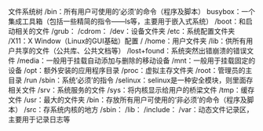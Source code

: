 文件系统树
/bin：所有用户可使用的‘必须’的命令（程序及脚本）
  busybox：一个集成工具箱（包括一些精简的指令——ls等，主要用于嵌入式系统）
/boot：和启动相关的文件
	/grub：
/cdrom：
/dev：设备文件夹
/etc：系统配置文件夹
	/X11：X Window（Linux的GUI基础）配置
	/
/home：用户文件夹
/lib：供所有用户共享的文件（公共库、公共文档等）
/lost+found：系统突然出错崩溃的错误文件
/media：一般用于挂载自动添加与删除的移动设备
/mnt：一般用于挂载固定的设备
/opt：额外安装的应用程序目录
/proc：虚拟主存文件夹
/root：管理员的主目录
/run
/sbin：系统‘必须’的指令
/selinux：selinux是一种安全模块，则里面存相关文件
/srv：系统服务的文件
/sys：将内核显示给用户的桥梁文件
/tmp：缓存文件
/usr：最大的文件夹
	/bin：存放所有用户可使用的‘非必须’的命令（程序及脚本）
	/src：存系统内核的地方
	/sbin：
	/lib：
	/include：
/var：动态文件记录区，主要用于记录日志等
